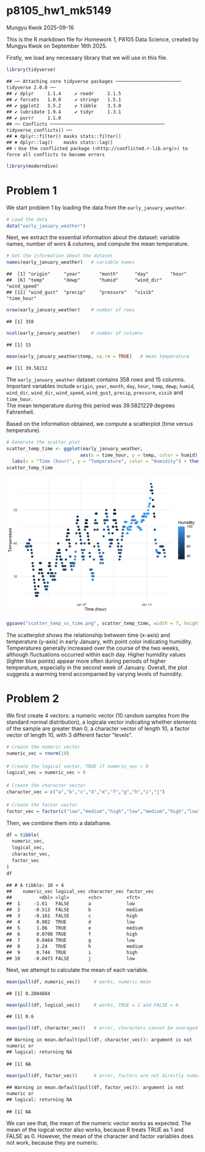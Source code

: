 p8105_hw1_mk5149
================
Mungyu Kwok
2025-09-16

This is the R markdown file for Homework 1, P8105 Data Science, created
by Mungyu Kwok on September 16th 2025.

Firstly, we load any necessary library that we will use in this file.

``` r
library(tidyverse)
```

    ## ── Attaching core tidyverse packages ──────────────────────── tidyverse 2.0.0 ──
    ## ✔ dplyr     1.1.4     ✔ readr     2.1.5
    ## ✔ forcats   1.0.0     ✔ stringr   1.5.1
    ## ✔ ggplot2   3.5.2     ✔ tibble    3.3.0
    ## ✔ lubridate 1.9.4     ✔ tidyr     1.3.1
    ## ✔ purrr     1.1.0     
    ## ── Conflicts ────────────────────────────────────────── tidyverse_conflicts() ──
    ## ✖ dplyr::filter() masks stats::filter()
    ## ✖ dplyr::lag()    masks stats::lag()
    ## ℹ Use the conflicted package (<http://conflicted.r-lib.org/>) to force all conflicts to become errors

``` r
library(moderndive)
```

# Problem 1

We start problem 1 by loading the data from the `early_january_weather`.

``` r
# Load the data
data("early_january_weather")
```

Next, we extract the essential information about the dataset: variable
names, number of wors & columns, and compute the mean temperature.

``` r
# Get the information about the dataset
names(early_january_weather)   # variable names
```

    ##  [1] "origin"     "year"       "month"      "day"        "hour"      
    ##  [6] "temp"       "dewp"       "humid"      "wind_dir"   "wind_speed"
    ## [11] "wind_gust"  "precip"     "pressure"   "visib"      "time_hour"

``` r
nrow(early_january_weather)    # number of rows
```

    ## [1] 358

``` r
ncol(early_january_weather)    # number of columns
```

    ## [1] 15

``` r
mean(early_january_weather$temp, na.rm = TRUE)   # mean temperature
```

    ## [1] 39.58212

The `early_january_weather` dataset contains 358 rows and 15 columns.  
Important variables include `origin`, `year`, `month`, `day`, `hour`,
`temp`, `dewp`, `humid`, `wind_dir`, `wind_dir`, `wind_speed`,
`wind_gust`, `precip`, `pressure`, `visib` and `time_hour`.  
The mean temperature during this period was 39.5821229 degrees
Fahrenheit.

Based on the information obtained, we compute a scatterplot (time versus
temperature).

``` r
# Generate the scatter plot
scatter_temp_time <- ggplot(early_january_weather, 
                           aes(x = time_hour, y = temp, color = humid)) + geom_point(size = 2) + 
  labs(x = "Time (hour)", y = "Temperature", color = "Humidity") + theme_minimal()
scatter_temp_time
```

![](p8105_hw1_mk5149_files/figure-gfm/unnamed-chunk-4-1.png)<!-- -->

``` r
ggsave("scatter_temp_vs_time.png", scatter_temp_time, width = 7, height = 4)
```

The scatterplot shows the relationship between time (x-axis) and
temperature (y-axis) in early January, with point color indicating
humidity. Temperatures generally increased over the course of the two
weeks, although fluctuations occurred within each day. Higher humidity
values (lighter blue points) appear more often during periods of higher
temperature, especially in the second week of January. Overall, the plot
suggests a warming trend accompanied by varying levels of humidity.

# Problem 2

We first create 4 vectors: a numeric vector (10 random samples from the
standard normal distribution), a logicala vector indicating whether
elements of the sample are greater than 0, a character vector of length
10, a factor vector of length 10, with 3 different factor “levels”.

``` r
# Create the numeric vector
numeric_vec = rnorm(10)

# Create the logical vector, TRUE if numeric_vec > 0
logical_vec = numeric_vec > 0

# Create the character vector
character_vec = c("a","b","c","d","e","f","g","h","i","j")

# Create the factor vector
factor_vec = factor(c("low","medium","high","low","medium","high","low","medium","high","low"))
```

Then, we combine them into a dataframe.

``` r
df = tibble(
  numeric_vec,
  logical_vec,
  character_vec,
  factor_vec
)
df
```

    ## # A tibble: 10 × 4
    ##    numeric_vec logical_vec character_vec factor_vec
    ##          <dbl> <lgl>       <chr>         <fct>     
    ##  1     -1.61   FALSE       a             low       
    ##  2     -0.513  FALSE       b             medium    
    ##  3     -0.161  FALSE       c             high      
    ##  4      0.982  TRUE        d             low       
    ##  5      1.06   TRUE        e             medium    
    ##  6      0.0708 TRUE        f             high      
    ##  7      0.0464 TRUE        g             low       
    ##  8      2.24   TRUE        h             medium    
    ##  9      0.744  TRUE        i             high      
    ## 10     -0.0473 FALSE       j             low

Next, we attempt to calculate the mean of each variable.

``` r
mean(pull(df, numeric_vec))     # works, numeric mean
```

    ## [1] 0.2804884

``` r
mean(pull(df, logical_vec))     # works, TRUE = 1 and FALSE = 0
```

    ## [1] 0.6

``` r
mean(pull(df, character_vec))   # error, characters cannot be averaged
```

    ## Warning in mean.default(pull(df, character_vec)): argument is not numeric or
    ## logical: returning NA

    ## [1] NA

``` r
mean(pull(df, factor_vec))      # error, factors are not directly numeric
```

    ## Warning in mean.default(pull(df, factor_vec)): argument is not numeric or
    ## logical: returning NA

    ## [1] NA

We can see that, the mean of the numeric vector works as expected. The
mean of the logical vector also works, because R treats TRUE as 1 and
FALSE as 0. However, the mean of the character and factor variables does
not work, because they are numeric.
